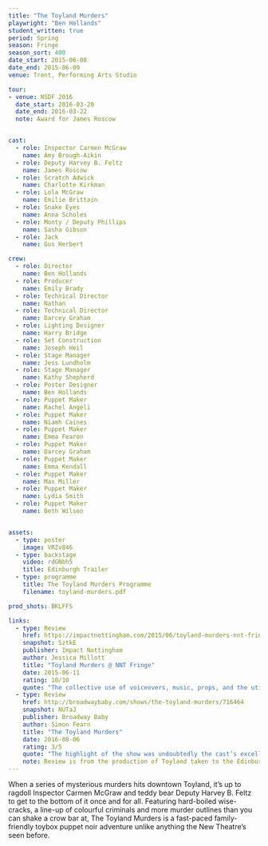 ```yaml
---
title: "The Toyland Murders"
playwright: "Ben Hollands"
student_written: true
period: Spring
season: Fringe
season_sort: 400
date_start: 2015-06-08
date_end: 2015-06-09
venue: Trent, Performing Arts Studio

tour:
- venue: NSDF 2016
  date_start: 2016-03-20
  date_end: 2016-03-22
  note: Award for James Roscow


cast:
  - role: Inspector Carmen McGraw
    name: Amy Brough-Aikin
  - role: Deputy Harvey B. Feltz
    name: James Roscow
  - role: Scratch Adwick
    name: Charlotte Kirkman
  - role: Lola McGraw
    name: Emilie Brittain
  - role: Snake Eyes
    name: Anna Scholes
  - role: Monty / Deputy Phillips
    name: Sasha Gibson
  - role: Jack
    name: Gus Herbert

crew:
  - role: Director
    name: Ben Hollands
  - role: Producer
    name: Emily Brady
  - role: Technical Director
    name: Nathan
  - role: Technical Director
    name: Darcey Graham
  - role: Lighting Designer
    name: Harry Bridge
  - role: Set Construction
    name: Joseph Heil
  - role: Stage Manager
    name: Jess Lundholm
  - role: Stage Manager
    name: Kathy Shepherd
  - role: Poster Designer
    name: Ben Hollands
  - role: Puppet Maker
    name: Rachel Angeli
  - role: Puppet Maker
    name: Niamh Caines
  - role: Puppet Maker
    name: Emma Fearon
  - role: Puppet Maker
    name: Darcey Graham
  - role: Puppet Maker
    name: Emma Kendall
  - role: Puppet Maker
    name: Max Miller
  - role: Puppet Maker
    name: Lydia Smith
  - role: Puppet Maker
    name: Beth Wilson


assets:
  - type: poster
    image: VRZv846
  - type: backstage
    video: rdGNbh5
    title: Edinburgh Trailer
  - type: programme
    title: The Toyland Murders Programme
    filename: toyland-murders.pdf

prod_shots: BKLFFS

links:
  - type: Review
    href: https://impactnottingham.com/2015/06/toyland-murders-nnt-fringe/
    snapshot: SztkE
    publisher: Impact Nottingham
    author: Jessica Millott
    title: "Toyland Murders @ NNT Fringe"
    date: 2015-06-11
    rating: 10/10
    quote: "The collective use of voiceovers, music, props, and the utilisation of the entire performance space, all create a truly unmissable production."
  - type: Review
    href: http://broadwaybaby.com/shows/the-toyland-murders/716464
    snapshot: NUTaJ
    publisher: Broadway Baby
    author: Simon Fearn
    title: "The Toyland Murders"
    date: 2016-08-06
    rating: 3/5
    quote: "The highlight of the show was undoubtedly the cast’s excellently exaggerated voice work, pitched at just the right level of zany for their larger-than-life characters."
    note: Review is from the production of Toyland taken to the Edinburgh Fringe Festival in 2016 by Kite Tail Theatre Company in association with The Nottingham New Theatre.
---
```


When a series of mysterious murders hits downtown Toyland, it’s up to ragdoll Inspector Carmen McGraw and teddy bear Deputy Harvey B. Feltz to get to the bottom of it once and for all. Featuring hard-boiled wise-cracks, a line-up of colourful criminals and more murder outlines than you can shake a crow bar at, The Toyland Murders is a fast-paced family-friendly toybox puppet noir adventure unlike anything the New Theatre’s seen before.
